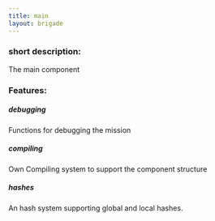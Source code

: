 ```yaml
---
title: main
layout: brigade
---
```


### short description:
The main component

### Features:
##### debugging
Functions for debugging the mission
##### compiling
Own Compiling system to support the component structure
##### hashes
An hash system supporting global and local hashes.
